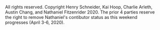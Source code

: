 All rights reserved. Copyright Henry Schneider, Kai Hoop, Charlie Arleth, Austin Chang, and Nathaniel Fitzenrider 2020. The prior 4 parties reserve the right to remove Nathaniel's contibutor status as this weekend progresses (April 3-6, 2020).

